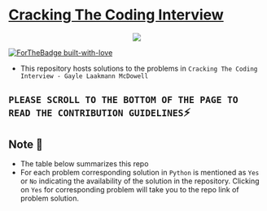 # [Cracking The Coding Interview](http://www.crackingthecodinginterview.com/)
<p align="center">
  <img src="https://miro.medium.com/max/505/1*wQO2Thx_rHrs51QYjzKLWw.png">
</p>

[![ForTheBadge built-with-love](http://ForTheBadge.com/images/badges/built-with-love.svg)](https://GitHub.com/Naereen/)
* This repository hosts solutions to the problems in `Cracking The Coding Interview - Gayle Laakmann McDowell` 

## `PLEASE SCROLL TO THE BOTTOM OF THE PAGE TO READ THE CONTRIBUTION GUIDELINES`:zap:

## Note :pushpin:
* The table below summarizes this repo
* For each problem corresponding solution in `Python` is mentioned as `Yes` or `No` indicating the availability of the solution in the repository. Clicking on `Yes` for corresponding problem will take you to the repo link of problem solution.

